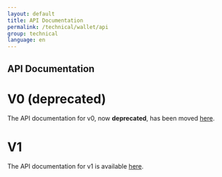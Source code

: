 ```yaml
---
layout: default
title: API Documentation
permalink: /technical/wallet/api
group: technical
language: en
---
```


API Documentation
-----------------


V0 (deprecated)
===============

The API documentation for v0, now **deprecated**, has been moved [here](/technical/wallet/api/v0).



V1 
==

The API documentation for v1 is available [here](/technical/wallet/api/v1).
